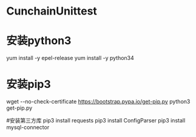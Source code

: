 # CunchainUnittest
# 安装python3
yum install -y epel-release
yum install -y python34

# 安装pip3
wget --no-check-certificate https://bootstrap.pypa.io/get-pip.py
python3 get-pip.py

#安装第三方库
pip3 install requests
pip3 install ConfigParser
pip3 install mysql-connector
